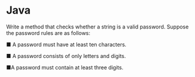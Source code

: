 # Java
Write a method that checks whether a string is a valid password. Suppose the password rules are as follows:

■ A password must have at least ten characters.

■ A password consists of only letters and digits.

■A password must contain at least three digits.
